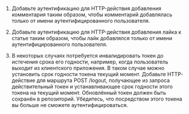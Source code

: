 1. Добавьте аутентификацию для HTTP-действия добавления комментария таким образом, чтобы комментарий добавлялась только от имени аутентифицированного пользователя.

2. Добавьте аутентификацию для HTTP-действия добавления лайка к статье таким образом, чтобы лайк добавлялся только от имени аутентифицированного пользователя.

3. В некоторых случаях потребуется инвалидировать токен до истечения срока его годности, например, когда пользователь выходит из клиентского приложения. В таком случае можно установить срок годности токена текущий момент. Добавьте HTTP-действие для маршрута POST /logout, получающее из запроса действительный токен и устанавливающее срок годности этого токена на текущий момент. Обновлённый токен должен быть сохранён в репозиторий. Убедитесь, что посредством этого токена вы больше не сможете аутентифицироваться.

